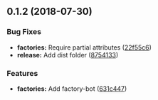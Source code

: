 <a name="0.1.2"></a>
## 0.1.2 (2018-07-30)


### Bug Fixes

* **factories:** Require partial attributes ([22f55c6](https://github.com/roalcantara/factory-bot-ts/commit/22f55c6))
* **release:** Add dist folder ([8754133](https://github.com/roalcantara/factory-bot-ts/commit/8754133))


### Features

* **factories:** Add factory-bot ([631c447](https://github.com/roalcantara/factory-bot-ts/commit/631c447))



